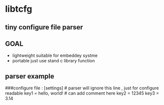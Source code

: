 # libtcfg
tiny configure file parser
---
## GOAL
* lightweight suitable for embeddey systme
* portable  just use stand c library function

## parser example
###configure file :
[settings]  # parser will ignore this line , just for configure readable
key1 =  hello, world! # can add comment here
key2 =  12345
key3 =  3.14


